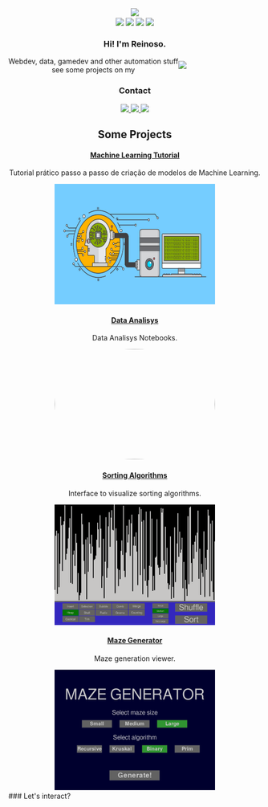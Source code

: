 <div align='center'>
<div>
   <img src="https://skillicons.dev/icons?i=py,cs,django,flask,dotnet,git" />
</div>
 <div>
   <img src="https://img.shields.io/badge/SQL SERVER-CC2927?style=for-the-badge&logo=microsoft%20sql%20server&logoColor=white" />
   <img src="https://img.shields.io/badge/azure-%23632CA6.svg?style=for-the-badge&logo=microsoftazure&logoColor=white" />
   <img src="https://img.shields.io/badge/vercel-%23323330.svg?style=for-the-badge&logo=vercel&logoColor=white" />
   <img src="https://img.shields.io/badge/VS Code-0078d7.svg?style=for-the-badge&logo=visual-studio-code&logoColor=white" />
</div>

 
### Hi! I'm Reinoso. 

<div style="display: flex; align-items:center;">
 <span style="vertical-align:middle"> Webdev, data, gamedev and other automation stuff<br>see some projects on my  </span>
 <a  href="https://reinosoweb.vercel.app/" target="_blank">
  <img  src="https://img.shields.io/badge/website-007BFC?style=flat"/>
 </a>
</div>

### Contact

<a href="https://www.linkedin.com/in/lucas-reinoso-9133b3194/">
 <img src="https://img.shields.io/badge/Linkedin-0077B5?style=flat&logo=linkedin&logoColor=white" />
</a>
<a href="https://www.youtube.com/channel/UCDzklJo7fDnohdvQJN8rIfQ">
 <img src="https://img.shields.io/badge/Reinoso-FF0000?style=flat&logo=youtube&logoColor=white" />
</a>
<a href="lucas.reinoso.br@gmail.com">
 <img src="https://img.shields.io/badge/lucas.reinoso.br@gmail.com-D14836?style=flat&logo=gmail&logoColor=white" />
</a>
 





## Some Projects

#### [Machine Learning Tutorial](https://github.com/EuReinoso/MachineLearning-Tutorial)
<p>Tutorial prático passo a passo de criação de modelos de Machine Learning.</p>
<kbd><img src= "https://github.com/EuReinoso/MachineLearning-Tutorial/blob/master/assets/ML.jpg" width = "320" height = "240" /></kbd>

#### [Data Analisys](https://github.com/EuReinoso/Data-Analisys)
<p>Data Analisys Notebooks.</p>
<kbd><img style="border-radius:50%" src= "https://user-images.githubusercontent.com/77119687/122305587-89355480-cedd-11eb-87aa-72df7c485a60.png" width = "320" height = "220" /></kbd>

#### [Sorting Algorithms](https://github.com/EuReinoso/Sorting-Algorithms)
<p>Interface to visualize sorting algorithms.</p>
<kbd><img src= "https://github.com/EuReinoso/Sorting-Algorithms/blob/master/assets/heap.gif" width = "320" height = "240" /></kbd>

#### [Maze Generator](https://github.com/EuReinoso/Maze-Generator)
<p>Maze generation viewer.</p>
<kbd><img src= "https://github.com/EuReinoso/Maze-Generator/blob/master/assets/large.gif" width = "320" height = "240" /></kbd>
 </div>
 ### Let's interact?
